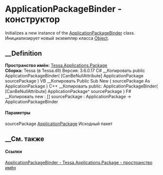 # ApplicationPackageBinder - конструктор
Initializes a new instance of the
[ApplicationPackageBinder](T_Tessa_Applications_Package_ApplicationPackageBinder.htm)
class. Инициализирует новый экземпляр класса
[Object](https://learn.microsoft.com/dotnet/api/system.object).
## __Definition
 **Пространство имён:**
[Tessa.Applications.Package](N_Tessa_Applications_Package.htm)  
 **Сборка:** Tessa (в Tessa.dll) Версия: 3.6.0.17
C# __Копировать
     public ApplicationPackageBinder(
    	[CanBeNullAttribute] ApplicationPackage sourcePackage
    )
VB __Копировать
     Public Sub New ( 
    	<CanBeNullAttribute> sourcePackage As ApplicationPackage
    )
C++ __Копировать
     public:
    ApplicationPackageBinder(
    	[CanBeNullAttribute] ApplicationPackage^ sourcePackage
    )
F# __Копировать
     new : 
            [<CanBeNullAttribute>] sourcePackage : ApplicationPackage -> ApplicationPackageBinder
#### Параметры
sourcePackage
[ApplicationPackage](T_Tessa_Applications_Package_ApplicationPackage.htm)
     Исходный пакет 
## __См. также
#### Ссылки
[ApplicationPackageBinder -
](T_Tessa_Applications_Package_ApplicationPackageBinder.htm)
[Tessa.Applications.Package - пространство
имён](N_Tessa_Applications_Package.htm)
